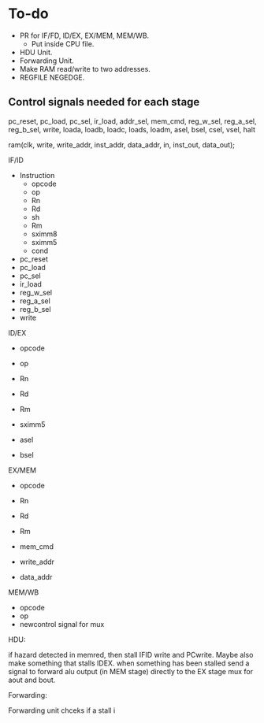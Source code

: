 To-do
=====

- PR for IF/FD, ID/EX, EX/MEM, MEM/WB.
	- Put inside CPU file.
- HDU Unit.
- Forwarding Unit.
- Make RAM read/write to two addresses.
- REGFILE NEGEDGE.

Control signals needed for each stage
-------------------------------------

pc_reset, pc_load, pc_sel, ir_load, addr_sel, mem_cmd,
reg_w_sel, reg_a_sel, reg_b_sel, write, loada, loadb,
loadc, loads, loadm, asel, bsel, csel, vsel, halt

ram(clk, write, write_addr, inst_addr, data_addr, in, inst_out, data_out);

IF/ID

- Instruction
	- opcode
	- op
	- Rn
	- Rd
	- sh
	- Rm
	- sximm8
	- sximm5
	- cond
- pc_reset
- pc_load
- pc_sel
- ir_load
- reg_w_sel
- reg_a_sel
- reg_b_sel
- write

ID/EX

- opcode
- op
- Rn
- Rd
- Rm
- sximm5

- asel
- bsel

EX/MEM

- opcode
- Rn
- Rd
- Rm

- mem_cmd
- write_addr
- data_addr

MEM/WB

- opcode
- op
- newcontrol signal for mux

HDU:

if hazard detected in memred, then stall IFID write and PCwrite.
Maybe also make something that stalls IDEX. when something has been stalled send a signal to forward alu output (in MEM stage) directly to the EX stage mux for aout and bout.

Forwarding:

Forwarding unit chceks if a stall i